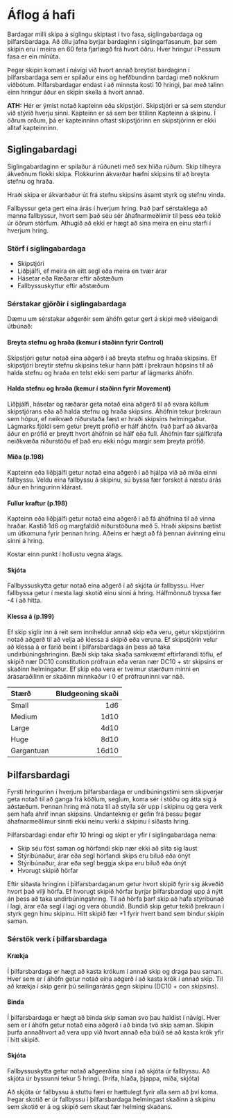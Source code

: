 # Áflog á hafi

Bardagar milli skipa á siglingu skiptast í tvo fasa, siglingabardaga og þilfarsbardaga.
Að öllu jafna byrjar bardaginn í siglingarfasanum, þar sem skipin eru í meira en 60 feta fjarlægð frá hvort öðru. Hver hringur í Þessum fasa er ein mínúta.

Þegar skipin komast í návígi við hvort annað breytist bardaginn í þilfarsbardaga sem er spilaður eins og hefðbundinn bardagi með nokkrum viðbótum. Þilfarsbardagar endast í að minnsta kosti 10 hringi, þar með talinn einn hringur áður en skipin skella á hvort annað.

**ATH:** Hér er ýmist notað kapteinn eða skipstjóri. Skipstjóri er sá sem stendur við stýrið hverju sinni. Kapteinn er sá sem ber titilinn Kapteinn á skipinu. Í öðrum orðum, þá er kapteinninn oftast skipstjórinn en skipstjórinn er ekki alltaf kapteinninn.

## Siglingabardagi

Siglingabardaginn er spilaður á rúðuneti með sex hliða rúðum.
Skip tilheyra ákveðnum flokki skipa. Flokkurinn ákvarðar hæfni skipsins til að breyta stefnu og hraða.

Hraði skipa er ákvarðaður út frá stefnu skipsins ásamt styrk og stefnu vinda.

Fallbyssur geta gert eina árás í hverjum hring. Það þarf sérstaklega að manna fallbyssur, hvort sem það séu sér áhafnarmeðlimir til þess eða tekið úr öðrum störfum. Athugið að ekki er hægt að sina meira en einu starfi í hverjum hring.

### Störf í siglingabardaga

- Skipstjóri
- Liðþjálfi, ef meira en eitt segl eða meira en tvær árar
- Hásetar eða Ræðarar eftir aðstæðum
- Fallbyssuskyttur eftir aðstæðum

### Sérstakar gjörðir í siglingabardaga

Dæmu um sérstakar aðgerðir sem áhöfn getur gert á skipi með viðeigandi útbúnað:

#### Breyta stefnu og hraða (kemur í staðinn fyrir Control)

Skipstjóri getur notað eina aðgerð í að breyta stefnu og hraða skipsins.
Ef skipstjóri breytir stefnu skipsins tekur hann þátt í þrekraun hópsins til að halda stefnu og hraða en telst ekki sem partur af lágmarks áhöfn.

#### Halda stefnu og hraða (kemur í staðinn fyrir Movement)

Liðþjálfi, hásetar og ræðarar geta notað eina aðgerð til að svara köllum skipstjórans eða að halda stefnu og hraða skipsins.
Áhöfnin tekur þrekraun sem hópur, ef neikvæð niðurstaða fæst er hraði skipsins helmingaður. 
Lágmarks fjöldi sem getur þreytt prófið er hálf áhöfn. 
Það þarf að ákvarða áður en prófið er þreytt hvort áhöfnin sé hálf eða full.
Áhöfnin fær sjálfkrafa neiðkvæða niðurstöðu ef það eru ekki nógu margir sem þreyta prófið. 

#### Miða (p.198)

Kapteinn eða liðþjálfi getur notað eina aðgerð í að hjálpa við að miða einni fallbyssu.
Veldu eina fallbyssu á skipinu, sú byssa fær forskot á næstu árás áður en hringurinn klárast.

#### Fullur kraftur (p.198)

Kapteinn eða liðþjálfi getur notað eina aðgerð í að fá áhöfnina til að vinna hraðar.
Kastið 1d6 og margfaldið niðurstöðuna með 5. Hraði skipsins bætist um útkomuna fyrir þennan hring. 
Aðeins er hægt að fá þennan ávinning einu sinni á hring.

Kostar einn punkt í hollustu vegna álags.

#### Skjóta

Fallbyssuskytta getur notað eina aðgerð í að skjóta úr fallbyssu. Hver fallbyssa getur í mesta lagi skotið einu sinni á hring. Hálfmönnuð byssa fær -4 í að hitta.

#### Klessa á (p.199)

Ef skip siglir inn á reit sem inniheldur annað skip eða veru, getur skipstjórinn notað aðgerð til að velja að klessa á skipið eða veruna. 
Ef skipstjórin velur að klessa á er farið beint í þilfarsbardaga án þess að taka undirbúningshringinn.
Bæði skip taka skaða samkvæmt eftirfarandi töflu, ef skipið nær DC10 constitution prófraun eða veran nær DC10 + str skipsins er skaðinn helmingaður.
Ef skip eða vera er tveimur stærðum minni en árásaraðilinn er skaðinn minnkaður í 0 ef prófrauninni var náð.

| Stærð	| Bludgeoning skaði 	|
|:------|----------------------:|
| Small			| 1d6	|
| Medium		| 1d10	|
| Large			| 4d10	|
| Huge			| 8d10	|
| Gargantuan	| 16d10	|


## Þilfarsbardagi

Fyrsti hringurinn í hverjum þilfarsbardaga er undibúningstími sem skipverjar geta notað til að ganga frá köðlum, seglum, koma sér í stöðu og átta sig á aðstæðum. Þennan hring má nota til að stylla sér upp í skipinu og gera verk sem hafa áhrif innan skipsins. Undanteknig er gefin frá þessu þegar áhafnarmeðlimur sinnti ekki neinu verki á skipinu í síðasta hring. 

Þilfarsbardagi endar eftir 10 hringi og skipt er yfir í siglingabardaga nema:
- Skip séu föst saman og hörfandi skip nær ekki að slíta sig laust
- Stýribúnaður, árar eða segl hörfandi skips eru biluð eða ónýt
- Stýribúnaður, árar eða segl beggja skipa eru biluð eða ónýt
- Hvorugt skipið hörfar

Eftir síðasta hringinn í þilfarsbardaganum getur hvort skipið fyrir sig ákveðið hvort það vilji hörfa. Ef hvorugt skipið hörfar byrjar þilfarsbardagi upp á nýtt án þess að taka undirbúningshring.
Til að hörfa þarf skip að hafa stýribúnað í lagi, árar eða segl í lagi og vera óbundið.
Bundið skip getur tekið þrekraun í styrk gegn hinu skipinu. Hitt skipið fær +1 fyrir hvert band sem bindur skipin saman.

### Sérstök verk í þilfarsbardaga

#### Krækja

Í þilfarsbardaga er hægt að kasta krókum í annað skip og draga þau saman.
Hver sem er í áhöfn getur notað eina aðgerð í að kasta krók í annað skip.
Til að krækja í skip gerir þú seilingarárás gegn skipinu (DC10 + con skipsins).

#### Binda

Í þilfarsbardaga er hægt að binda skip saman svo þau haldist í návígi.
Hver sem er í áhöfn getur notað eina aðgerð í að binda tvö skip saman.
Skipin þurfa annaðhvort að vera upp við hvort annað eða búið sé að kasta krók yfir í hitt skipið.

#### Skjóta

Fallbyssuskytta getur notað aðgeerðina sína í að skjóta úr fallbyssu.
Að skjóta úr byssunni tekur 5 hringi. (Þrífa, hlaða, þjappa, miða, skjóta)

Að skjóta úr fallbyssu á stuttu færi er hættulegt fyrir alla sem að því koma.
Þegar skotið er úr fallbyssu í þilfarsbardaga helmingast skaðinn á skipinu sem skotið er á og skipið sem skaut fær helming skaðans.
